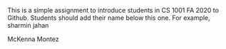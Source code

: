This is a simple assignment to introduce students in CS 1001 FA 2020 to Github. Students should add their name below this one. For example,
sharmin jahan

McKenna Montez

